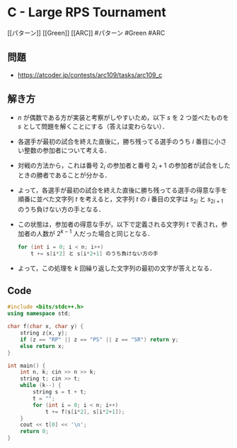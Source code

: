 # C - Large RPS Tournament
[[パターン]] [[Green]] [[ARC]]
#パターン #Green #ARC 

## 問題
- https://atcoder.jp/contests/arc109/tasks/arc109_c

## 解き方
- $n$ が偶数である方が実装と考察がしやすいため，以下 $s$ を 2 つ並べたものを $s$ として問題を解くことにする（答えは変わらない）．
- 各選手が最初の試合を終えた直後に，勝ち残ってる選手のうち $i$ 番目に小さい整数の参加者について考える．
- 対戦の方法から，これは番号 $2_i$ の参加者と番号 $2_i + 1$ の参加者が試合をしたときの勝者であることが分かる．
- よって，各選手が最初の試合を終えた直後に勝ち残ってる選手の得意な手を順番に並べた文字列 $t$ を考えると，文字列 $t$ の $i$ 番目の文字は $s_{2i}$ と $s_{2i + 1}$ のうち負けない方の手となる．
- この状態は，参加者の得意な手が，以下で定義される文字列 $t$ で表され，参加者の人数が $2^{k − 1}$ 人だった場合と同じとなる．
	```c++
	for (int i = 0; i < n; i++)
		t += s[i*2] と s[i*2+1] のうち負けない方の手
	```
	
- よって，この処理を $k$ 回繰り返した文字列の最初の文字が答えとなる．

## Code
```c++
#include <bits/stdc++.h>
using namespace std;

char f(char x, char y) {
	string z{x, y};
	if (z == "RP" || z == "PS" || z == "SR") return y;
	else return x;
}

int main() {
	int n, k; cin >> n >> k;
	string t; cin >> t;
	while (k--) {
		string s = t + t;
		t = "";
		for (int i = 0; i < n; i++)
			t += f(s[i*2], s[i*2+1]);
	}
	cout << t[0] << '\n';
	return 0;
}
```